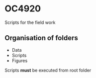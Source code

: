 # OC4920

Scripts for the field work

## Organisation of folders
* Data
* Scripts
* Figures

Scripts **must** be executed from root folder
